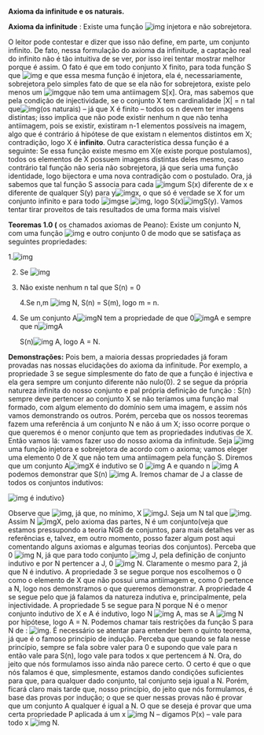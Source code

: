 **Axioma da infinitude e os naturais.**

 

**Axioma da infinitude** : Existe uma função ![img](https://jronaldoferreira.github.io/ImagePost/clip_image002.png) injetora e não sobrejetora.

O leitor pode contestar e dizer que isso não define, em parte, um conjunto infinito. De fato, nessa formulação do axioma da infinitude, a captação real do infinito não é tão intuitiva de se ver, por isso irei tentar mostrar melhor porque é assim. O fato é que em todo conjunto X finito, para toda função S que ![img](https://jronaldoferreira.github.io/ImagePost/clip_image002.png) e que essa mesma função é injetora, ela é, necessariamente, sobrejetora pelo simples fato de que se ela não for sobrejetora, existe pelo menos um ![img](https://jronaldoferreira.github.io/ImagePost/clip_image005.png)que não tem uma antiimagem S[x]. Ora, mas sabemos que pela condição de injectividade, se o conjunto X tem cardinalidade |X| = n tal que![img](https://jronaldoferreira.github.io/ImagePost/clip_image007.png)(os naturais) – já que X é finito – todos os n devem ter imagens distintas; isso implica que não pode existir nenhum n que não tenha antiimagem, pois se existir, existiram n-1 elementos possíveis na imagem, algo que é contrário á hipótese de que existam n elementos distintos em X; contradição, logo X é **infinito**. Outra característica dessa função é a seguinte: Se essa função existe mesmo em X(e existe porque postulamos), todos os elementos de X possuem imagens distintas deles mesmo, caso contrário tal função não seria não sobrejetora, já que seria uma função identidade, logo bijectora e uma nova contradição com o postulado. Ora, já sabemos que tal função S associa para cada ![img](https://jronaldoferreira.github.io/ImagePost/clip_image005.png)um S(x) diferente de x e diferente de qualquer S(y) para y![img](https://jronaldoferreira.github.io/ImagePost/clip_image010.png)x, o que só é verdade se X for um conjunto infinito e para todo ![img](https://jronaldoferreira.github.io/ImagePost/clip_image005.png)se ![img](https://jronaldoferreira.github.io/ImagePost/clip_image013.png), logo S(x)![img](https://jronaldoferreira.github.io/ImagePost/clip_image010.png)S(y). Vamos tentar tirar proveitos de tais resultados de uma forma mais visível 

**Teoremas 1.0 (** os chamados axiomas de Peano): Existe um conjunto N, com uma função ![img](https://jronaldoferreira.github.io/ImagePost/clip_image016.png) e outro conjunto 0 de modo que se satisfaça as seguintes propriedades:

   1.![img](https://jronaldoferreira.github.io/ImagePost/clip_image018.png)

2. Se ![img](https://jronaldoferreira.github.io/ImagePost/clip_image020.png)

3. Não existe nenhum n tal que S(n) = 0

   4.Se n,m ![img](https://jronaldoferreira.github.io/ImagePost/clip_image022.png) N, S(n) = S(m), logo m = n.

5. Se um conjunto A![img](https://jronaldoferreira.github.io/ImagePost/clip_image024.png)N tem a propriedade de que 0![img](https://jronaldoferreira.github.io/ImagePost/clip_image022.png)A e sempre que n![img](https://jronaldoferreira.github.io/ImagePost/clip_image022.png)A 

   S(n)![img](https://jronaldoferreira.github.io/ImagePost/clip_image022.png) A, logo A = N.

**Demonstrações:** Pois bem, a maioria dessas propriedades já foram provadas nas nossas elucidações do axioma da infinitude. Por exemplo, a propriedade 3 se segue simplesmente do fato de que a função é injectiva e ela gera sempre um conjunto diferente não nulo(0). 2 se segue da própria natureza infinita do nosso conjunto e pal própria definição de função : S(n) sempre deve pertencer ao conjunto X se não teríamos uma função mal formado, com algum elemento do domínio sem uma imagem, e assim nós vamos demonstrando os outros. Porém, perceba que os nossos teoremas fazem uma referência á um conjunto N e não á um X; isso ocorre porque o que queremos é o menor conjunto que tem as propriedades indutivas de X. Então vamos lá: vamos fazer uso do nosso axioma da infinitude. Seja ![img](https://jronaldoferreira.github.io/ImagePost/clip_image002.png) uma função injetora e sobrejetora de acordo com o axioma; vamos eleger uma elemento 0 de X que não tem uma antiimagem pela função S. Diremos que um conjunto A![img](https://jronaldoferreira.github.io/ImagePost/clip_image024.png)X é indutivo se 0 ![img](https://jronaldoferreira.github.io/ImagePost/clip_image022.png) A e quando n ![img](https://jronaldoferreira.github.io/ImagePost/clip_image022.png) A podemos demonstrar que S(n) ![img](https://jronaldoferreira.github.io/ImagePost/clip_image022.png) A. Iremos chamar de J a classe de todos os conjuntos indutivos:



![img](https://jronaldoferreira.github.io/ImagePost/clip_image033.png) é indutivo}



Observe que ![img](https://jronaldoferreira.github.io/ImagePost/clip_image035.png), já que, no mínimo, X ![img](https://jronaldoferreira.github.io/ImagePost/clip_image022.png)J. Seja um N tal que ![img](https://jronaldoferreira.github.io/ImagePost/clip_image038.png). Assim N ![img](https://jronaldoferreira.github.io/ImagePost/clip_image024.png)X, pelo axioma das partes, N é um conjunto(veja que estamos pressupondo a teoria NGB de conjuntos, para mais detalhes ver as referências e, talvez, em outro momento, posso fazer algum post aqui comentando alguns axiomas e algumas teorias dos conjuntos). Perceba que 0 ![img](https://jronaldoferreira.github.io/ImagePost/clip_image022.png) N, já que para todo conjunto ![img](https://jronaldoferreira.github.io/ImagePost/clip_image022.png) J, pela definição de conjunto indutivo e por N pertencer a J, 0 ![img](https://jronaldoferreira.github.io/ImagePost/clip_image022.png) N. Claramente o mesmo para 2, já que N é indutivo. A propriedade 3 se segue porque nos escolhemos o 0 como o elemento de X que não possui uma antiimagem e, como 0 pertence a N, logo nos demonstramos o que queremos demonstrar. A propriedade 4 se segue pelo que já falamos da natureza indutiva e, principalmente, pela injectividade. A propriedade 5 se segue para N porque N é o menor conjunto indutivo de X e A é indutivo, logo N ![img](https://jronaldoferreira.github.io/ImagePost/clip_image024.png) A, mas se A ![img](https://jronaldoferreira.github.io/ImagePost/clip_image024.png) N por hipótese, logo A = N. Podemos chamar tais restrições da função S para N de : ![img](https://jronaldoferreira.github.io/ImagePost/clip_image046.png). É necessário se atentar para entender bem o quinto teorema, já que é o famoso princípio de indução. Perceba que quando se fala nesse princípio, sempre se fala sobre valer para 0 e supondo que vale para n então vale para S(n), logo vale para todos x que pertencem á N. Ora, do jeito que nós formulamos isso ainda não parece certo. O certo é que o que nós falamos é que, simplesmente, estamos dando condições suficientes para que, para qualquer dado conjunto, tal conjunto seja igual a N. Porém, ficará claro mais tarde que, nosso princípio, do jeito que nós formulamos, é base das provas por indução; o que se quer nessas provas não é provar que um conjunto A qualquer é igual a N. O que se deseja é provar que uma certa propriedade P aplicada á um x ![img](https://jronaldoferreira.github.io/ImagePost/clip_image022.png) N – digamos P(x) – vale para todo x ![img](https://jronaldoferreira.github.io/ImagePost/clip_image022.png) N. 
